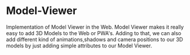 # Model-Viewer
Implementation of Model Viewer in the Web. Model Viewer makes it really easy to add 3D Models to the Web or PWA's.
Adding to that, we can also add different kind of animations,shadows and camera positions to our 3D models by just adding simple attributes to our Model Viewer.

